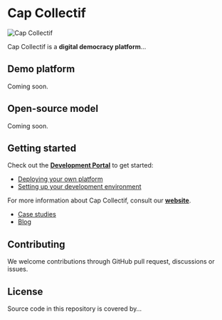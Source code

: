 # Cap Collectif

![Cap Collectif](https://cap-collectif.com/uploads/2016/03/logo-complet-site.png)

Cap Collectif is a **digital democracy platform**…

## Demo platform

Coming soon.

## Open-source model

Coming soon.

## Getting started

Check out the **[Development Portal](https://developers.cap-collectif.com)** to get started:

- [Deploying your own platform](https://developers.cap-collectif.com/start-deployment)
- [Setting up your development environment](https://developers.cap-collectif.com/start-dev-environment)

For more information about Cap Collectif, consult our **[website](https://cap-collectif.com/)**.

- [Case studies](https://cap-collectif.com/realisations-2/)
- [Blog](https://cap-collectif.com/blog/)

## Contributing

We welcome contributions through GitHub pull request, discussions or issues.

## License

Source code in this repository is covered by…